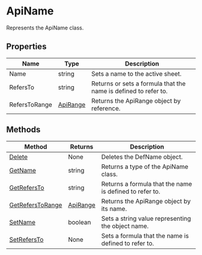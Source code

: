 # ApiName

Represents the ApiName class.

## Properties

| Name | Type | Description |
| ---- | ---- | ----------- |
| Name | string | Sets a name to the active sheet. |
| RefersTo | string | Returns or sets a formula that the name is defined to refer to. |
| RefersToRange | [ApiRange](../ApiRange/ApiRange.md) | Returns the ApiRange object by reference. |

## Methods

| Method | Returns | Description |
| ------ | ------- | ----------- |
| [Delete](./Methods/Delete.md) | None | Deletes the DefName object. |
| [GetName](./Methods/GetName.md) | string | Returns a type of the ApiName class. |
| [GetRefersTo](./Methods/GetRefersTo.md) | string | Returns a formula that the name is defined to refer to. |
| [GetRefersToRange](./Methods/GetRefersToRange.md) | [ApiRange](../ApiRange/ApiRange.md) | Returns the ApiRange object by its name. |
| [SetName](./Methods/SetName.md) | boolean | Sets a string value representing the object name. |
| [SetRefersTo](./Methods/SetRefersTo.md) | None | Sets a formula that the name is defined to refer to. |
